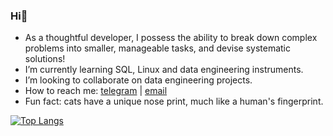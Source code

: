 ### Hi👋

- As a thoughtful developer, I possess the ability to break down complex problems into smaller, manageable tasks, and devise systematic solutions!
- I’m currently learning SQL, Linux and data engineering instruments.
- I’m looking to collaborate on data engineering projects.
- How to reach me: [telegram](https://t.me/atsterq) | [email](olegguschin.dev@gmail.com)
- Fun fact: cats have a unique nose print, much like a human's fingerprint.

[![Top Langs](https://github-readme-stats.vercel.app/api/top-langs/?username=atsterq&layout=donut)](https://github.com/anuraghazra/github-readme-stats)
